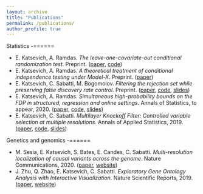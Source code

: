 ```yaml
---
layout: archive
title: "Publications"
permalink: /publications/
author_profile: true
---
```


Statistics
-======

- E. Katsevich, A. Ramdas. *The leave-one-covariate-out conditional randomization test*. Preprint. ([paper](https://arxiv.org/abs/2006.08482), [code](https://github.com/ekatsevi/LOCO-CRT))
- E. Katsevich, A. Ramdas. *A theoretical treatment of conditional independence testing under Model-X*. Preprint. ([paper](https://arxiv.org/abs/2005.05506))
- E. Katsevich, C. Sabatti, M. Bogomolov. *Filtering the rejection set while preserving false discovery rate control*. Preprint. ([paper](https://arxiv.org/abs/1809.01792),  [code](https://github.com/ekatsevi/Focused-BH), [slides](http://www.andrew.cmu.edu/user/ekatsevi/FocusedBH_slides.pdf))
- E. Katsevich, A. Ramdas. *Simultaneous high-probability bounds on the FDP in structured, regression and online settings*. Annals of Statistics, to appear, 2020. ([paper](https://arxiv.org/abs/1803.06790), [code](https://github.com/ekatsevi/simultaneous-fdp), [slides](http://www.andrew.cmu.edu/user/ekatsevi/FDP_bound_slides.pdf))
- E. Katsevich, C. Sabatti. *Multilayer Knockoff Filter: Controlled variable selection at multiple resolutions*. Annals of Applied Statistics, 2019. ([paper](https://projecteuclid.org/euclid.aoas/1554861639),  [code](https://ekatsevi.github.io/publications/multilayer_knockoff_filter.zip), [slides](http://www.andrew.cmu.edu/user/ekatsevi/MKF_slides.pdf))

Genetics and genomics
-======

- M. Sesia, E. Katsevich, S. Bates, E. Candes, C. Sabatti. *Multi-resolution localization of causal variants across the genome*. Nature Communications, 2020. ([paper](https://www.nature.com/articles/s41467-020-14791-2), [website](https://msesia.github.io/knockoffzoom/))
- J. Zhu, Q. Zhao, E. Katsevich, C. Sabatti. *Exploratory Gene Ontology Analysis with Interactive Visualization*. Nature Scientific Reports, 2019. ([paper](https://www.nature.com/articles/s41598-019-42178-x), [website](http://aegis.stanford.edu/))
